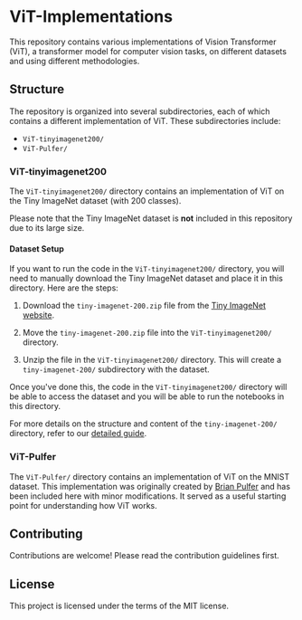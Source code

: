# ViT-Implementations

This repository contains various implementations of Vision Transformer (ViT), a transformer model for computer vision tasks, on different datasets and using different methodologies.

## Structure

The repository is organized into several subdirectories, each of which contains a different implementation of ViT. These subdirectories include:

- `ViT-tinyimagenet200/`
- `ViT-Pulfer/`

### ViT-tinyimagenet200

The `ViT-tinyimagenet200/` directory contains an implementation of ViT on the Tiny ImageNet dataset (with 200 classes). 

Please note that the Tiny ImageNet dataset is **not** included in this repository due to its large size. 

#### Dataset Setup

If you want to run the code in the `ViT-tinyimagenet200/` directory, you will need to manually download the Tiny ImageNet dataset and place it in this directory. Here are the steps:

1. Download the `tiny-imagenet-200.zip` file from the [Tiny ImageNet website](http://cs231n.stanford.edu/tiny-imagenet-200.zip).

2. Move the `tiny-imagenet-200.zip` file into the `ViT-tinyimagenet200/` directory.

3. Unzip the file in the `ViT-tinyimagenet200/` directory. This will create a `tiny-imagenet-200/` subdirectory with the dataset.

Once you've done this, the code in the `ViT-tinyimagenet200/` directory will be able to access the dataset and you will be able to run the notebooks in this directory.

For more details on the structure and content of the `tiny-imagenet-200/` directory, refer to our [detailed guide](Link_to_detailed_guide).

### ViT-Pulfer

The `ViT-Pulfer/` directory contains an implementation of ViT on the MNIST dataset. This implementation was originally created by [Brian Pulfer](https://github.com/BrianPulfer) and has been included here with minor modifications. It served as a useful starting point for understanding how ViT works.

## Contributing

Contributions are welcome! Please read the contribution guidelines first.

## License

This project is licensed under the terms of the MIT license.
